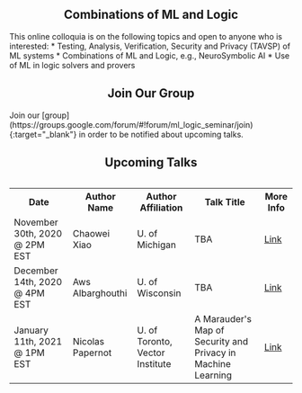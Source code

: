 <h2 style="text-align:center">Combinations of ML and Logic</h2>
This online colloquia is on the following topics and open to anyone who is interested:
* Testing, Analysis, Verification, Security and Privacy (TAVSP) of ML systems
* Combinations of ML and Logic, e.g., NeuroSymbolic AI
* Use of ML in logic solvers and provers

<h2 style="text-align:center">Join Our Group</h2>
Join our [group](https://groups.google.com/forum/#!forum/ml_logic_seminar/join){:target="_blank"} in order to be notified about upcoming talks.

<h2 style="text-align:center">Upcoming Talks</h2>
<div style="overflow-x:auto;">
  <table id="upcoming">
    <tr>
      <th>Date</th>
      <th>Author Name</th>
      <th>Author Affiliation</th>
      <th>Talk Title</th>
      <th>More Info</th>
    </tr>
    <tr>
      <td>November 30th, 2020 @ 2PM EST</td>
      <td>Chaowei Xiao</td>
      <td>U. of Michigan</td>
      <td>TBA</td>
      <td><a href="https://ml-logic-seminar.github.io/upcoming.html#nicolas" target="_blank">Link</a></td>
    </tr>    
    <tr>
      <td>December 14th, 2020 @ 4PM EST</td>
      <td>Aws Albarghouthi</td>
      <td>U. of Wisconsin</td>
      <td>TBA</td>
      <td><a href="https://ml-logic-seminar.github.io/upcoming.html#nicolas" target="_blank">Link</a></td>
    </tr>    
    <tr>
      <td>January 11th, 2021 @ 1PM EST</td>
      <td>Nicolas Papernot</td>
      <td>U. of Toronto, Vector Institute</td>
      <td>A Marauder's Map of Security and Privacy in Machine Learning</td>
      <td><a href="https://ml-logic-seminar.github.io/upcoming.html#nicolas" target="_blank">Link</a></td>
    </tr>
  </table>
</div>
